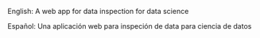 English: A web app for data inspection for data science

Español: Una aplicación web para inspeción de data para ciencia de datos
